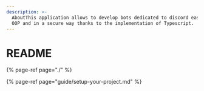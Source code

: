 ```yaml
---
description: >-
  AboutThis application allows to develop bots dedicated to discord easily in
  OOP and in a secure way thanks to the implementation of Typescript.
---
```


# README



{% page-ref page="./" %}

{% page-ref page="guide/setup-your-project.md" %}





